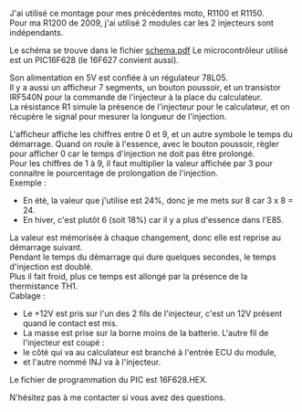 J'ai utilisé ce montage pour mes précédentes moto, R1100 et R1150.  
Pour ma R1200 de 2009, j'ai utilisé 2 modules car les 2 injecteurs sont indépendants.

Le schéma se trouve dans le fichier [schema.pdf](https://github.com/user-attachments/files/17691398/schema.pdf)
Le microcontrôleur utilisé est un PIC16F628 (le 16F627 convient aussi).  

Son alimentation en 5V est confiée à un régulateur 78L05.  
Il y a aussi un afficheur 7 segments, un bouton poussoir, et un transistor IRF540N pour la commande de l'injecteur à la place du calculateur.  
La résistance R1 simule la présence de l'injecteur pour le calculateur, et on récupère le signal pour mesurer la longueur de l'injection. 

L'afficheur affiche les chiffres entre 0 et 9, et un autre symbole le temps du démarrage. Quand on roule à l'essence, avec le bouton poussoir, règler pour afficher 0 car le temps d'injection ne doit pas être prolongé.  
Pour les chiffres de 1 à 9, il faut multiplier la valeur affichée par 3 pour connaitre le pourcentage de prolongation de l'injection.  
Exemple :  
- En été, la valeur que j'utilise est 24%, donc je me mets sur 8 car 3 x 8 = 24.  
- En hiver, c'est plutôt 6 (soit 18%) car il y a plus d'essence dans l'E85. 
   
La valeur est mémorisée à chaque changement, donc elle est reprise au démarrage suivant.  
Pendant le temps du démarrage qui dure quelques secondes, le temps d'injection est doublé.  
Plus il fait froid, plus ce temps est allongé par la présence de la thermistance TH1.  
Cablage :  
- Le +12V est pris sur l'un des 2 fils de l'injecteur, c'est un 12V présent quand le contact est mis.
- La masse est prise sur la borne moins de la batterie.
L'autre fil de l'injecteur est coupé :
- le côté qui va au calculateur est branché à l'entrée ECU du module,
- et l'autre nommé INJ va à l'injecteur.  

Le fichier de programmation du PIC est 16F628.HEX.  

N'hésitez pas à me contacter si vous avez des questions.
